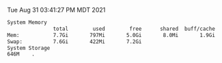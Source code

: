 Tue Aug 31 03:41:27 PM MDT 2021
```bash
System Memory
               total        used        free      shared  buff/cache   available
Mem:           7.7Gi       797Mi       5.0Gi       8.0Mi       1.9Gi       6.6Gi
Swap:          7.6Gi       422Mi       7.2Gi
System Storage
646M	.
```
